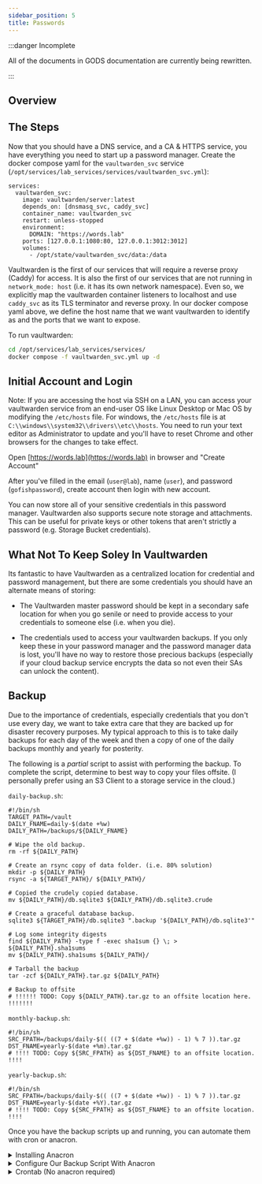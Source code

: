 ```yaml
---
sidebar_position: 5
title: Passwords
---
```


:::danger Incomplete

All of the documents in GODS documentation are currently being rewritten.

:::

## Overview

## The Steps

Now that you should have a DNS service, and a CA & HTTPS service, you have everything you need to start up a password manager. Create the docker compose yaml for the `vaultwarden_svc` service (`/opt/services/lab_services/services/vaultwarden_svc.yml`):

```
services:
  vaultwarden_svc:
    image: vaultwarden/server:latest
    depends_on: [dnsmasq_svc, caddy_svc]
    container_name: vaultwarden_svc
    restart: unless-stopped
    environment:
      DOMAIN: "https://words.lab"
    ports: [127.0.0.1:1080:80, 127.0.0.1:3012:3012]
    volumes:
      - /opt/state/vaultwarden_svc/data:/data
```

Vaultwarden is the first of our services that will require a reverse proxy (Caddy) for access. It is also the first of our services that are not running in `network_mode: host` (i.e. it has its own network namespace). Even so, we explicitly map the vaultwarden container listeners to localhost and use `caddy_svc` as its TLS terminator and reverse proxy. In our docker compose yaml above, we define the host name that we want vaultwarden to identify as and the ports that we want to expose.

To run vaultwarden:

```sh
cd /opt/services/lab_services/services/
docker compose -f vaultwarden_svc.yml up -d
```

## Initial Account and Login

Note: If you are accessing the host via SSH on a LAN, you can access your vaultwarden service from an end-user OS like Linux Desktop or Mac OS by modifying the `/etc/hosts` file. For windows, the `/etc/hosts` file is at `C:\\windows\\system32\\drivers\\etc\\hosts`. You need to run your text editor as Administrator to update and you'll have to reset Chrome and other browsers for the changes to take effect.

Open [https://words.lab](https://words.lab) in browser and "Create Account"

After you've filled in the email (`user@lab`), name (`user`), and password (`gofishpassword`), create account then login with new account.

You can now store all of your sensitive credentials in this password manager. Vaultwarden also supports secure note storage and attachments. This can be useful for private keys or other tokens that aren't strictly a password (e.g. Storage Bucket credentials).

## What Not To Keep Soley In Vaultwarden

Its fantastic to have Vaultwarden as a centralized location for credential and password management, but there are some credentials you should have an alternate means of storing:

- The Vaultwarden master password should be kept in a secondary safe location for when you go senile or need to provide access to your credentials to someone else (i.e. when you die).

- The credentials used to access your vaultwarden backups. If you only keep these in your password manager and the password manager data is lost, you'll have no way to restore those precious backups (especially if your cloud backup service encrypts the data so not even their SAs can unlock the content).

## Backup

Due to the importance of credentials, especially credentials that you don't use every day, we want to take extra care that they are backed up for disaster recovery purposes. My typical approach to this is to take daily backups for each day of the week and then a copy of one of the daily backups monthly and yearly for posterity.

The following is a *partial* script to assist with performing the backup. To complete the script, determine to best way to copy your files offsite. (I personally prefer using an S3 Client to a storage service in the cloud.)

`daily-backup.sh`:

```
#!/bin/sh
TARGET_PATH=/vault
DAILY_FNAME=daily-$(date +%w)
DAILY_PATH=/backups/${DAILY_FNAME}

# Wipe the old backup.
rm -rf ${DAILY_PATH}

# Create an rsync copy of data folder. (i.e. 80% solution)
mkdir -p ${DAILY_PATH}
rsync -a ${TARGET_PATH}/ ${DAILY_PATH}/

# Copied the crudely copied database.
mv ${DAILY_PATH}/db.sqlite3 ${DAILY_PATH}/db.sqlite3.crude

# Create a graceful database backup.
sqlite3 ${TARGET_PATH}/db.sqlite3 ".backup '${DAILY_PATH}/db.sqlite3'"

# Log some integrity digests
find ${DAILY_PATH} -type f -exec sha1sum {} \; > ${DAILY_PATH}.sha1sums
mv ${DAILY_PATH}.sha1sums ${DAILY_PATH}/

# Tarball the backup
tar -zcf ${DAILY_PATH}.tar.gz ${DAILY_PATH}

# Backup to offsite
# !!!!!! TODO: Copy ${DAILY_PATH}.tar.gz to an offsite location here. !!!!!!!
```

`monthly-backup.sh`:

```
#!/bin/sh
SRC_FPATH=/backups/daily-$(( ((7 + $(date +%w)) - 1) % 7 )).tar.gz
DST_FNAME=yearly-$(date +%m).tar.gz
# !!!! TODO: Copy ${SRC_FPATH} as ${DST_FNAME} to an offsite location. !!!!
```

`yearly-backup.sh`:

```
#!/bin/sh
SRC_FPATH=/backups/daily-$(( ((7 + $(date +%w)) - 1) % 7 )).tar.gz
DST_FNAME=yearly-$(date +%Y).tar.gz
# !!!! TODO: Copy ${SRC_FPATH} as ${DST_FNAME} to an offsite location. !!!!
```

Once you have the backup scripts up and running, you can automate them with cron or anacron.

<details>
<summary>Installing Anacron</summary>

- Install anacron (or cronie) with package manager.

- Setup some anacron environment pre-reqs:

   ```sh
   mkdir /var/spool/anacron
   mkdir -p /etc/periodic/{15min,hourly,daily,weekly,monthly}
   ln -s /usr/sbin/anacron /etc/periodic/hourly/anacron
   ```

- Create `/etc/crontab` file.

   ```
   # do daily/weekly/monthly maintenance
   # min   hour    day     month   weekday command
   */15    *       *       *       *       run-parts /etc/periodic/15min
   0       *       *       *       *       run-parts /etc/periodic/hourly
   # daily, weekly, and monthly jobs run from anacron (/etc/anacrontab)
   ```

- Create `/etc/anacrontab` file:

   ```anacrontab
   1 0 cron.daily run-parts /etc/periodic/daily
   7 0 cron.weekly run-parts /etc/periodic/weekly
   30 0 cron.monthly run-parts /etc/periodic/monthly
   ```

</details>

<details>
<summary>Configure Our Backup Script With Anacron</summary>

```
ln -s /backups/daily-backup.sh /etc/periodic/daily/daily-backup.sh
ln -s /backups/monthly-backup.sh /etc/periodic/monthly/monthly-backup.sh
ln -s /backups/yearly-backup.sh /etc/periodic/monthly/yearly-backup.sh
```

</details>

<details>
<summary>Crontab (No anacron required)</summary>

```crontab
# At 04:05
# Daily performed twice incase we're updating or something.
5 4,20 * * * /backups/daily-backup.sh
# At 05:05 on day-of-month 7
# Monthly performed twice incase we're updating or something.
5 5 7,22 * * /backups/monthly-backup.sh
# At 05:05 on day-of-month 7 in Jan, May, Sep
# Yearly performed three times incase we're updating or something.
5 5 7 1,5,9 *4 /backups/yearly-backup.sh
```

</details>


